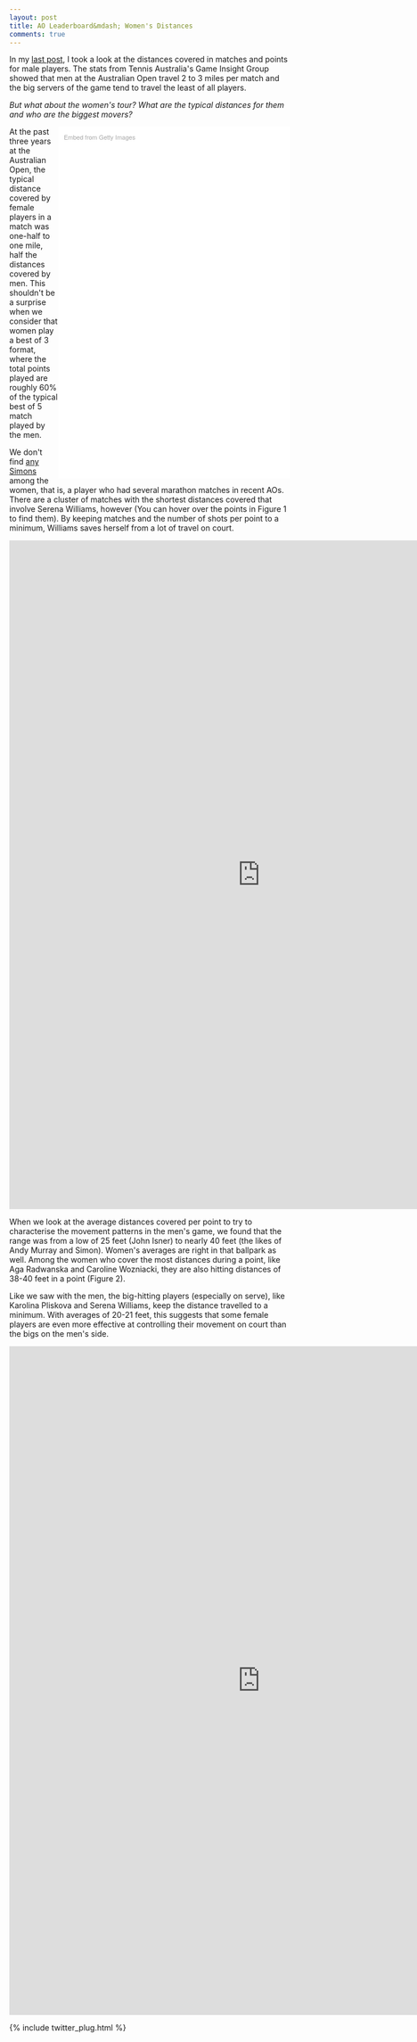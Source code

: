 ```yaml
---
layout: post
title: AO Leaderboard&mdash; Women's Distances
comments: true
---
```



In my [last post](http://on-the-t.com/2016/12/24/AOLeaderboard-Mens-Distances/), I took a look at the distances covered in matches and points for male players. The stats from Tennis Australia's Game Insight Group showed that men at the Australian Open travel 2 to 3 miles per match and the big servers of the game tend to travel the least of all players.

_But what about the women's tour? What are the typical distances for them and who are the biggest movers?_

<div class="getty embed image" style="background-color:#fff;display:inline-block;font-family:'Helvetica Neue',Helvetica,Arial,sans-serif;color:#a7a7a7;font-size:11px;width:100%;max-width:396px;float:right;padding:2%;"><div style="padding:0;margin:0;text-align:left;"><a href="http://www.gettyimages.com/detail/462558758" target="_blank" style="color:#a7a7a7;text-decoration:none;font-weight:normal !important;border:none;display:inline-block;">Embed from Getty Images</a></div><div style="overflow:hidden;position:relative;height:0;padding:150.000000% 0 0 0;width:100%;"><iframe src="//embed.gettyimages.com/embed/462558758?et=Rv6xbPeoSHp231y8s6fvhQ&viewMoreLink=on&sig=ZfCX9cyXjgvSMuxZ_jkmpwCraZMrO0aTt7Xx6i9lzwA=&caption=true" width="396" height="594" scrolling="no" frameborder="0" style="display:inline-block;position:absolute;top:0;left:0;width:100%;height:100%;margin:0;"></iframe></div><p style="margin:0;"></p></div>

At the past three years at the Australian Open, the typical distance covered by female players in a match was one-half to one mile, half the distances covered by men. This shouldn't be a surprise when we consider that women play a best of 3 format, where the total points played are roughly 60% of the typical best of 5 match played by the men. 

We don't find [any Simons](http://on-the-t.com/2016/12/24/AOLeaderboard-Mens-Distances/) among the women, that is, a player who had several marathon matches in recent AOs. There are a cluster of matches with the shortest distances covered that involve Serena Williams, however (You can hover over the points in Figure 1 to find them). By keeping matches and the number of shots per point to a minimum, Williams saves herself from a lot of travel on court. 


<iframe width="900" height="1200" frameborder="0" scrolling="no" src="https://plot.ly/~on-the-t/1038.embed"></iframe>


When we look at the average distances covered per point to try to characterise the movement patterns in the men's game, we found that the range was from a low of 25 feet (John Isner) to nearly 40 feet (the likes of Andy Murray and Simon). Women's averages are right in that ballpark as well. Among the women who cover the most distances during a point, like Aga Radwanska and Caroline Wozniacki, they are also hitting distances of 38-40 feet in a point (Figure 2).

Like we saw with the men, the big-hitting players (especially on serve), like Karolina Pliskova and Serena Williams, keep the distance travelled to a minimum. With averages of 20-21 feet, this suggests that some female players are even more effective at controlling their movement on court than the bigs on the men's side.

<iframe width="900" height="1200" frameborder="0" scrolling="no" src="https://plot.ly/~on-the-t/1040.embed"></iframe>




{% include twitter_plug.html %}
